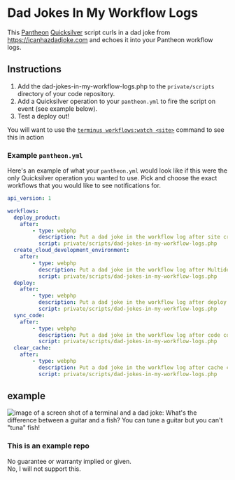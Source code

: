 # Dad Jokes In My Workflow Logs #

This [Pantheon](https://pantheon.io/why-pantheon) [Quicksilver](https://pantheon.io/docs/quicksilver/) script curls in a dad joke from https://icanhazdadjoke.com and echoes it into your Pantheon workflow logs.  

## Instructions ##

1. Add the dad-jokes-in-my-workflow-logs.php to the `private/scripts` directory of your code repository.
2. Add a Quicksilver operation to your `pantheon.yml` to fire the script on event (see example below).
3. Test a deploy out!

You will want to use the [`terminus workflows:watch <site>`](https://pantheon.io/docs/terminus/commands/) command to see this in action

### Example `pantheon.yml` ###

Here's an example of what your `pantheon.yml` would look like if this were the only Quicksilver operation you wanted to use.  Pick and choose the exact workflows that you would like to see notifications for.

```yaml
api_version: 1

workflows:
  deploy_product:
    after:
        - type: webphp
          description: Put a dad joke in the workflow log after site creation
          script: private/scripts/dad-jokes-in-my-workflow-logs.php
  create_cloud_development_environment:
    after: 
        - type: webphp
          description: Put a dad joke in the workflow log after Multidev creation
          script: private/scripts/dad-jokes-in-my-workflow-logs.php
  deploy:
    after:
        - type: webphp
          description: Put a dad joke in the workflow log after deploy
          script: private/scripts/dad-jokes-in-my-workflow-logs.php
  sync_code:
    after:
        - type: webphp
          description: Put a dad joke in the workflow log after code commit
          script: private/scripts/dad-jokes-in-my-workflow-logs.php
  clear_cache:
    after:
        - type: webphp
          description: Put a dad joke in the workflow log after cache clear
          script: private/scripts/dad-jokes-in-my-workflow-logs.php
```


## example

![image of a screen shot of a terminal and a dad joke: What's the difference between a guitar and a fish? You can tune a guitar but you can't "tuna" fish!](https://i.imgur.com/ufQMevd.png)


### This is an example repo
No guarantee or warranty implied or given.  
No, I will not support this.  